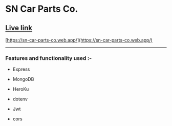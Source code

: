 # SN Car Parts Co. 
 
## [Live link](https://sn-car-parts-co.web.app/)
[https://sn-car-parts-co.web.app/](https://sn-car-parts-co.web.app/)

--------------
### Features and functionality used :-

* Express

* MongoDB

* HeroKu

* dotenv

* Jwt

* cors


